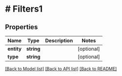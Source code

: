 # # Filters1

## Properties

Name | Type | Description | Notes
------------ | ------------- | ------------- | -------------
**entity** | **string** |  | [optional]
**type** | **string** |  | [optional]

[[Back to Model list]](../../README.md#models) [[Back to API list]](../../README.md#endpoints) [[Back to README]](../../README.md)
